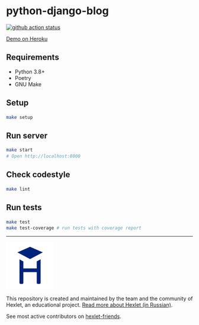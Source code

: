 # python-django-blog

[![github action status](https://github.com/hexlet-components/python-django-blog/workflows/Python%20CI/badge.svg)](https://github.com/hexlet-components/python-django-blog/actions)

[Demo on Heroku](https://python-django-blog.hexlet.app)

## Requirements

* Python 3.8+
* Poetry
* GNU Make

## Setup

```bash
make setup
```

## Run server

```bash
make start
# Open http://localhost:8000
```

## Check codestyle

```bash
make lint
```

## Run tests

```bash
make test
make test-coverage # run tests with coverage report
```

---

[![Hexlet Ltd. logo](https://raw.githubusercontent.com/Hexlet/assets/master/images/hexlet_logo128.png)](https://hexlet.io?utm_source=github&utm_medium=link&utm_campaign=python-django-blog)

This repository is created and maintained by the team and the community of Hexlet, an educational project. [Read more about Hexlet (in Russian)](https://hexlet.io?utm_source=github&utm_medium=link&utm_campaign=python-django-blog).

See most active contributors on [hexlet-friends](https://friends.hexlet.io/).
